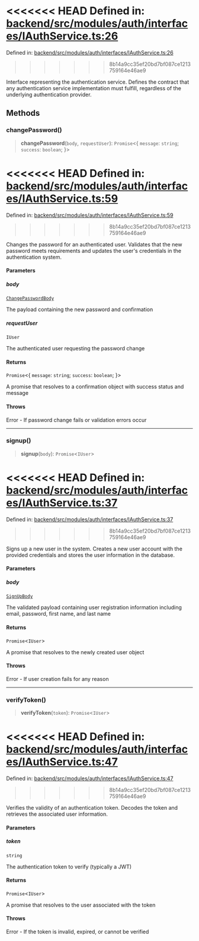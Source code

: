 <<<<<<< HEAD
Defined in: [backend/src/modules/auth/interfaces/IAuthService.ts:26](https://github.com/saaranshgarg1/vibe/blob/92f3eed6f8b269ad4e4d39a2fa93008a887aa76f/backend/src/modules/auth/interfaces/IAuthService.ts#L26)
=======
Defined in: [backend/src/modules/auth/interfaces/IAuthService.ts:26](https://github.com/continuousactivelearning/vibe/blob/2acbe3b478970855555eb5e714d2dc1713e5937b/backend/src/modules/auth/interfaces/IAuthService.ts#L26)
>>>>>>> 8b14a9cc35ef20bd7bf087ce1213759164e46ae9

Interface representing the authentication service.
Defines the contract that any authentication service implementation
must fulfill, regardless of the underlying authentication provider.

## Methods

### changePassword()

> **changePassword**(`body`, `requestUser`): `Promise`\<\{ `message`: `string`; `success`: `boolean`; \}\>

<<<<<<< HEAD
Defined in: [backend/src/modules/auth/interfaces/IAuthService.ts:59](https://github.com/saaranshgarg1/vibe/blob/92f3eed6f8b269ad4e4d39a2fa93008a887aa76f/backend/src/modules/auth/interfaces/IAuthService.ts#L59)
=======
Defined in: [backend/src/modules/auth/interfaces/IAuthService.ts:59](https://github.com/continuousactivelearning/vibe/blob/2acbe3b478970855555eb5e714d2dc1713e5937b/backend/src/modules/auth/interfaces/IAuthService.ts#L59)
>>>>>>> 8b14a9cc35ef20bd7bf087ce1213759164e46ae9

Changes the password for an authenticated user.
Validates that the new password meets requirements and updates
the user's credentials in the authentication system.

#### Parameters

##### body

[`ChangePasswordBody`](../../Other/auth.ChangePasswordBody.md)

The payload containing the new password and confirmation

##### requestUser

`IUser`

The authenticated user requesting the password change

#### Returns

`Promise`\<\{ `message`: `string`; `success`: `boolean`; \}\>

A promise that resolves to a confirmation object with success status and message

#### Throws

Error - If password change fails or validation errors occur

***

### signup()

> **signup**(`body`): `Promise`\<`IUser`\>

<<<<<<< HEAD
Defined in: [backend/src/modules/auth/interfaces/IAuthService.ts:37](https://github.com/saaranshgarg1/vibe/blob/92f3eed6f8b269ad4e4d39a2fa93008a887aa76f/backend/src/modules/auth/interfaces/IAuthService.ts#L37)
=======
Defined in: [backend/src/modules/auth/interfaces/IAuthService.ts:37](https://github.com/continuousactivelearning/vibe/blob/2acbe3b478970855555eb5e714d2dc1713e5937b/backend/src/modules/auth/interfaces/IAuthService.ts#L37)
>>>>>>> 8b14a9cc35ef20bd7bf087ce1213759164e46ae9

Signs up a new user in the system.
Creates a new user account with the provided credentials and
stores the user information in the database.

#### Parameters

##### body

[`SignUpBody`](../../Other/auth.SignUpBody.md)

The validated payload containing user registration information
              including email, password, first name, and last name

#### Returns

`Promise`\<`IUser`\>

A promise that resolves to the newly created user object

#### Throws

Error - If user creation fails for any reason

***

### verifyToken()

> **verifyToken**(`token`): `Promise`\<`IUser`\>

<<<<<<< HEAD
Defined in: [backend/src/modules/auth/interfaces/IAuthService.ts:47](https://github.com/saaranshgarg1/vibe/blob/92f3eed6f8b269ad4e4d39a2fa93008a887aa76f/backend/src/modules/auth/interfaces/IAuthService.ts#L47)
=======
Defined in: [backend/src/modules/auth/interfaces/IAuthService.ts:47](https://github.com/continuousactivelearning/vibe/blob/2acbe3b478970855555eb5e714d2dc1713e5937b/backend/src/modules/auth/interfaces/IAuthService.ts#L47)
>>>>>>> 8b14a9cc35ef20bd7bf087ce1213759164e46ae9

Verifies the validity of an authentication token.
Decodes the token and retrieves the associated user information.

#### Parameters

##### token

`string`

The authentication token to verify (typically a JWT)

#### Returns

`Promise`\<`IUser`\>

A promise that resolves to the user associated with the token

#### Throws

Error - If the token is invalid, expired, or cannot be verified
